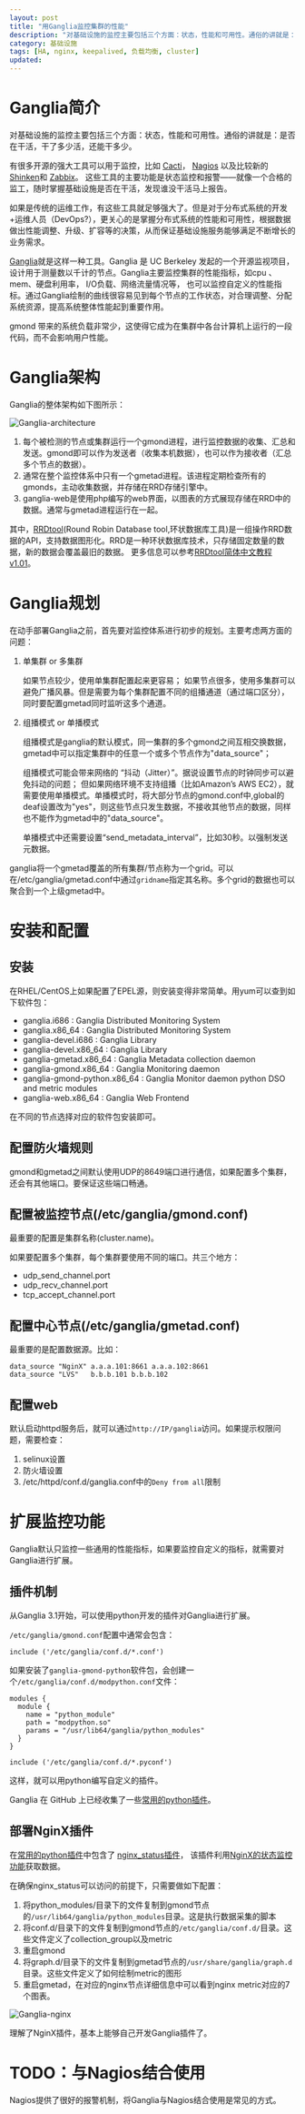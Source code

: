 ```yaml
---
layout: post
title: "用Ganglia监控集群的性能"
description: "对基础设施的监控主要包括三个方面：状态，性能和可用性。通俗的讲就是：是否在干活，干了多少活，还能干多少。与Cacti、Nagios、Zabbix等工具相比，Ganglia更关注整个集群的性能和可用性。可以用于集群的性能监控、分析和优化。"
category: 基础设施
tags: [HA, nginx, keepalived, 负载均衡, cluster]
updated:
---
```



# Ganglia简介

对基础设施的监控主要包括三个方面：状态，性能和可用性。通俗的讲就是：是否在干活，干了多少活，还能干多少。

有很多开源的强大工具可以用于监控，比如
[Cacti](http://www.cacti.net/)，
[Nagios](http://www.nagios.org)
以及比较新的
[Shinken](http://www.shinken-monitoring.org/)和
[Zabbix](http://www.zabbix.com)。
这些工具的主要功能是状态监控和报警——就像一个合格的监工，随时掌握基础设施是否在干活，发现谁没干活马上报告。

如果是传统的运维工作，有这些工具就足够强大了。但是对于分布式系统的开发+运维人员（DevOps?），更关心的是掌握分布式系统的性能和可用性，根据数据做出性能调整、升级、扩容等的决策，从而保证基础设施服务能够满足不断增长的业务需求。


[Ganglia](http://ganglia.sourceforge.net/)就是这样一种工具。Ganglia 是 UC Berkeley 发起的一个开源监视项目，设计用于测量数以千计的节点。Ganglia主要监控集群的性能指标，如cpu 、mem、硬盘利用率， I/O负载、网络流量情况等，
也可以监控自定义的性能指标。通过Ganglia绘制的曲线很容易见到每个节点的工作状态，对合理调整、分配系统资源，提高系统整体性能起到重要作用。

gmond 带来的系统负载非常少，这使得它成为在集群中各台计算机上运行的一段代码，而不会影响用户性能。

# Ganglia架构

Ganglia的整体架构如下图所示：

![Ganglia-architecture](/images/2013/ganglia/ganglia_architecture.gif)

1. 每个被检测的节点或集群运行一个gmond进程，进行监控数据的收集、汇总和发送。gmond即可以作为发送者（收集本机数据），也可以作为接收者（汇总多个节点的数据）。
2. 通常在整个监控体系中只有一个gmetad进程。该进程定期检查所有的gmonds，主动收集数据，并存储在RRD存储引擎中。
3. ganglia-web是使用php编写的web界面，以图表的方式展现存储在RRD中的数据。通常与gmetad进程运行在一起。

其中，[RRDtool](http://oss.oetiker.ch/rrdtool/)(Round Robin Database tool,环状数据库工具)是一组操作RRD数据的API，支持数据图形化。RRD是一种环状数据库技术，只存储固定数量的数据，新的数据会覆盖最旧的数据。
更多信息可以参考[RRDtool简体中文教程 v1.01](http://bbs.chinaunix.net/forum.php?mod=viewthread&tid=864861&page=1)。

# Ganglia规划

在动手部署Ganglia之前，首先要对监控体系进行初步的规划。主要考虑两方面的问题：

1. 单集群 or 多集群

   如果节点较少，使用单集群配置起来更容易；
   如果节点很多，使用多集群可以避免广播风暴。但是需要为每个集群配置不同的组播通道（通过端口区分），同时要配置gmetad同时监听这多个通道。

2. 组播模式 or 单播模式

   组播模式是ganglia的默认模式，同一集群的多个gmond之间互相交换数据，gmetad中可以指定集群中的任意一个或多个节点作为"data_source"；

   组播模式可能会带来网络的 “抖动（Jitter）”。据说设置节点的时钟同步可以避免抖动的问题； 但如果网络环境不支持组播（比如Amazon’s AWS EC2），就需要使用单播模式。单播模式时，将大部分节点的gmond.conf中,global的deaf设置改为"yes"，则这些节点只发生数据，不接收其他节点的数据，同样也不能作为gmetad中的"data_source"。

   单播模式中还需要设置“send_metadata_interval”，比如30秒。以强制发送元数据。


ganglia将一个gmetad覆盖的所有集群/节点称为一个grid。可以在/etc/ganglia/gmetad.conf中通过`gridname`指定其名称。多个grid的数据也可以聚合到一个上级gmetad中。

# 安装和配置

## 安装

在RHEL/CentOS上如果配置了EPEL源，则安装变得非常简单。用yum可以查到如下软件包：

- ganglia.i686 : Ganglia Distributed Monitoring System
- ganglia.x86_64 : Ganglia Distributed Monitoring System
- ganglia-devel.i686 : Ganglia Library
- ganglia-devel.x86_64 : Ganglia Library
- ganglia-gmetad.x86_64 : Ganglia Metadata collection daemon
- ganglia-gmond.x86_64 : Ganglia Monitoring daemon
- ganglia-gmond-python.x86_64 : Ganglia Monitor daemon python DSO and metric modules
- ganglia-web.x86_64 : Ganglia Web Frontend

在不同的节点选择对应的软件包安装即可。

## 配置防火墙规则

gmond和gmetad之间默认使用UDP的8649端口进行通信，如果配置多个集群，还会有其他端口。要保证这些端口畅通。



## 配置被监控节点(/etc/ganglia/gmond.conf)


最重要的配置是集群名称(cluster.name)。

如果要配置多个集群，每个集群要使用不同的端口。共三个地方：

- udp_send_channel.port
- udp_recv_channel.port
- tcp_accept_channel.port

## 配置中心节点(/etc/ganglia/gmetad.conf)

最重要的是配置数据源。比如：

    data_source "NginX" a.a.a.101:8661 a.a.a.102:8661
    data_source "LVS"   b.b.b.101 b.b.b.102



## 配置web

默认启动httpd服务后，就可以通过`http://IP/ganglia`访问。如果提示权限问题，需要检查：

1. selinux设置
2. 防火墙设置
3. /etc/httpd/conf.d/ganglia.conf中的`Deny from all`限制

# 扩展监控功能

Ganglia默认只监控一些通用的性能指标，如果要监控自定义的指标，就需要对Ganglia进行扩展。

## 插件机制

从Ganglia 3.1开始，可以使用python开发的插件对Ganglia进行扩展。

`/etc/ganglia/gmond.conf`配置中通常会包含：

    include ('/etc/ganglia/conf.d/*.conf')

如果安装了`ganglia-gmond-python`软件包，会创建一个`/etc/ganglia/conf.d/modpython.conf`文件：

```
modules {
  module {
    name = "python_module"
    path = "modpython.so"
    params = "/usr/lib64/ganglia/python_modules"
  }
}

include ('/etc/ganglia/conf.d/*.pyconf')
```

这样，就可以用python编写自定义的插件。

Ganglia 在 GitHub 上已经收集了一些[常用的python插件](https://github.com/ganglia/gmond_python_modules)。


## 部署NginX插件

在[常用的python插件](https://github.com/ganglia/gmond_python_modules)中包含了
[nginx_status插件](https://github.com/ganglia/gmond_python_modules/tree/master/nginx_status)，
该插件利用[NginX的状态监控功能](/nginx_keepalived.html#menuIndex9)获取数据。

在确保nginx_status可以访问的前提下，只需要做如下配置：

1. 将python_modules/目录下的文件复制到gmond节点的`/usr/lib64/ganglia/python_modules`目录。这是执行数据采集的脚本
2. 将conf.d/目录下的文件复制到gmond节点的`/etc/ganglia/conf.d/`目录。这些文件定义了collection_group以及metric
3. 重启gmond
4. 将graph.d/目录下的文件复制到gmetad节点的`/usr/share/ganglia/graph.d`目录。这些文件定义了如何绘制metric的图形
5. 重启gmetad，在对应的nginx节点详细信息中可以看到nginx metric对应的7个图表。


![Ganglia-nginx](/images/2013/ganglia/ganglia_nginx.png)

理解了NginX插件，基本上能够自己开发Ganglia插件了。



# TODO：与Nagios结合使用

Nagios提供了很好的报警机制，将Ganglia与Nagios结合使用是常见的方式。






